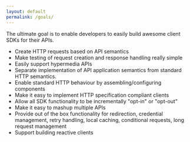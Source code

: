 ```yaml
---
layout: default
permalink: /goals/
---
```


The ultimate goal is to enable developers to easily build awesome client SDKs for their APIs.  

- Create HTTP requests based on API semantics
- Make testing of request creation and response handling really simple
- Easily support hypermedia APIs
- Separate implementation of API application semantics from standard HTTP semantics.
- Enable standard HTTP behaviour by assembling/configuring components
- Make it easy to implement HTTP specification compliant clients
- Allow all SDK functionality to be incrementally "opt-in" or "opt-out"
- Make it easy to mashup multiple APIs
- Provide out of the box functionality for redirection, credential management, retry handling, local caching, conditional requests, long request management
- Support building reactive clients
